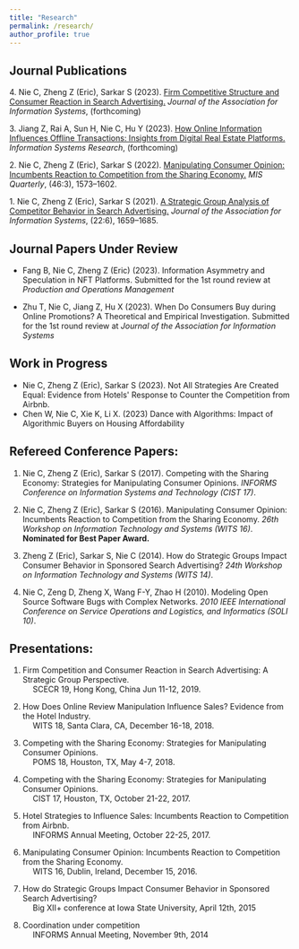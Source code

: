 ```yaml
---
title: "Research"
permalink: /research/
author_profile: true
---
```


Journal Publications
--------------------

<!-- Use APA 7th edition format -->

4\. Nie C, Zheng Z (Eric), Sarkar S (2023). [Firm Competitive Structure and Consumer Reaction in Search Advertising.](https://papers.ssrn.com/sol3/papers.cfm?abstract_id=4499361) _Journal of the Association for Information Systems_, (forthcoming)

3\. Jiang Z, Rai A, Sun H, Nie C, Hu Y (2023). [How Online Information Influences Offline Transactions: Insights from Digital Real Estate Platforms.](https://papers.ssrn.com/sol3/papers.cfm?abstract_id=4466321) _Information Systems Research_, (forthcoming)

2\. Nie C, Zheng Z (Eric), Sarkar S (2022). [Manipulating Consumer Opinion: Incumbents Reaction to Competition from the Sharing Economy.](https://misq.umn.edu/competing-with-the-sharing-economy-incumbents-reaction-on-review-manipulation.html) _MIS Quarterly_, (46:3), 1573–1602. 
<!-- [![PDF](https://img.shields.io/badge/PDF-green.svg)](/files/review_manipulation.pdf) [![Video](https://img.shields.io/badge/Video-orange.svg)](https://youtu.be/4LRscKwr4Fw) -->

1\. Nie C, Zheng Z (Eric), Sarkar S (2021). [A Strategic Group Analysis of Competitor Behavior in Search Advertising.](https://doi.org/10.17705/1jais.00710) _Journal of the Association for Information Systems_, (22:6), 1659–1685. 
<!-- [![PDF](https://img.shields.io/badge/PDF-green.svg)](/files/sponsored_search.pdf) -->

Journal Papers Under Review
---------------------------

- Fang B, Nie C, Zheng Z (Eric) (2023). Information Asymmetry and Speculation in NFT Platforms. Submitted for the 1st round review at _Production and Operations Management_  

- Zhu T, Nie C, Jiang Z, Hu X (2023). When Do Consumers Buy during Online Promotions? A Theoretical and Empirical Investigation. Submitted for the 1st round review at _Journal of the Association for Information Systems_

Work in Progress
----------------

- Nie C, Zheng Z (Eric), Sarkar S (2023). Not All Strategies Are Created Equal: Evidence from Hotels' Response to Counter the Competition from Airbnb. 
- Chen W, Nie C, Xie K, Li X. (2023) Dance with Algorithms: Impact of Algorithmic Buyers on Housing Affordability
    

Refereed Conference Papers:
---------------------------------

1. Nie C, Zheng Z (Eric), Sarkar S (2017). Competing with the Sharing Economy: Strategies for Manipulating Consumer Opinions. _INFORMS Conference on Information Systems and Technology (CIST 17)_.
    
1. Nie C, Zheng Z (Eric), Sarkar S (2016). Manipulating Consumer Opinion: Incumbents Reaction to Competition from the Sharing Economy. _26th Workshop on Information Technology and Systems (WITS 16)_. **Nominated for Best Paper Award.**
    
1. Zheng Z (Eric), Sarkar S, Nie C (2014). How do Strategic Groups Impact Consumer Behavior in Sponsored Search Advertising? _24th Workshop on Information Technology and Systems (WITS 14)_.  
    
1. Nie C, Zeng D, Zheng X, Wang F-Y, Zhao H (2010). Modeling Open Source Software Bugs with Complex Networks. _2010 IEEE International Conference on Service Operations and Logistics, and Informatics (SOLI 10)_.  
    

Presentations:
--------------

1.  Firm Competition and Consumer Reaction in Search Advertising: A Strategic Group Perspective.  
      SCECR 19, Hong Kong, China Jun 11-12, 2019.  
    
1.  How Does Online Review Manipulation Influence Sales? Evidence from the Hotel Industry.  
      WITS 18, Santa Clara, CA, December 16-18, 2018.  
    
1.  Competing with the Sharing Economy: Strategies for Manipulating Consumer Opinions.  
      POMS 18, Houston, TX, May 4-7, 2018.  
    
1.  Competing with the Sharing Economy: Strategies for Manipulating Consumer Opinions.  
      CIST 17, Houston, TX, October 21-22, 2017.  
    
1.  Hotel Strategies to Influence Sales: Incumbents Reaction to Competition from Airbnb.  
      INFORMS Annual Meeting, October 22-25, 2017.  
    
1.  Manipulating Consumer Opinion: Incumbents Reaction to Competition from the Sharing Economy.  
      WITS 16, Dublin, Ireland, December 15, 2016.  
    
1.  How do Strategic Groups Impact Consumer Behavior in Sponsored Search Advertising?  
      Big XII+ conference at Iowa State University, April 12th, 2015

1.  Coordination under competition  
      INFORMS Annual Meeting, November 9th, 2014